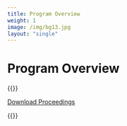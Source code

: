 ```yaml
---
title: Program Overview
weight: 1
image: /img/bg13.jpg
layout: "single"
---
```


# Program Overview

{{<simpleLastUpdate date="April 5, 2024">}}

[Download Proceedings](/program/overview/proceedings/)

{{<programOverview>}}
